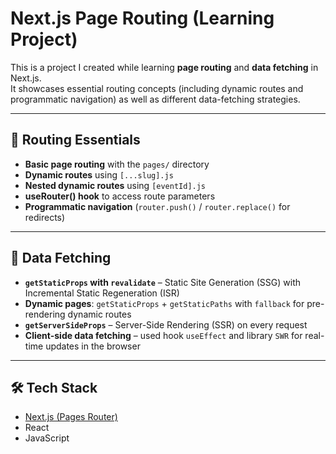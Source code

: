 # Next.js Page Routing (Learning Project)

This is a project I created while learning **page routing** and **data fetching** in Next.js.  
It showcases essential routing concepts (including dynamic routes and programmatic navigation) as well as different data-fetching strategies.

---

## 🚏 Routing Essentials

- **Basic page routing** with the `pages/` directory  
- **Dynamic routes** using `[...slug].js`  
- **Nested dynamic routes** using `[eventId].js`  
- **useRouter() hook** to access route parameters  
- **Programmatic navigation** (`router.push()` / `router.replace()` for redirects)  

---

## 📡 Data Fetching

- **`getStaticProps` with `revalidate`** – Static Site Generation (SSG) with Incremental Static Regeneration (ISR)  
- **Dynamic pages**: `getStaticProps` + `getStaticPaths` with `fallback` for pre-rendering dynamic routes  
- **`getServerSideProps`** – Server-Side Rendering (SSR) on every request  
- **Client-side data fetching** – used hook `useEffect` and library `SWR` for real-time updates in the browser  

---

## 🛠️ Tech Stack

- [Next.js (Pages Router)](https://nextjs.org/docs/pages)  
- React  
- JavaScript